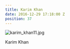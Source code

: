```yaml
---
title: Karim Khan
date: 2016-12-29 17:18:00 Z
position: 37
---
```


![karim_khan11.jpg](/uploads/karim_khan11.jpg)

Karim Khan